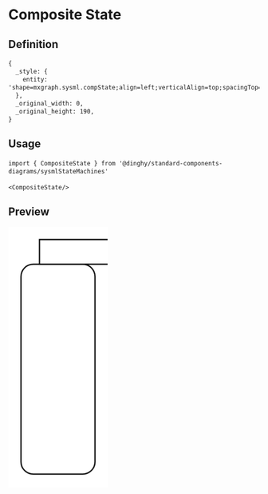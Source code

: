 # Composite State

## Definition

```
{
  _style: { 
    entity: 'shape=mxgraph.sysml.compState;align=left;verticalAlign=top;spacingTop=-3;spacingLeft=18;strokeWidth=1;recursiveResize=0;html=1;',
  },
  _original_width: 0,
  _original_height: 190,
}
```

## Usage

```
import { CompositeState } from '@dinghy/standard-components-diagrams/sysmlStateMachines'

<CompositeState/>
```

## Preview

<img src="./composite-state.png" width="200"/>
